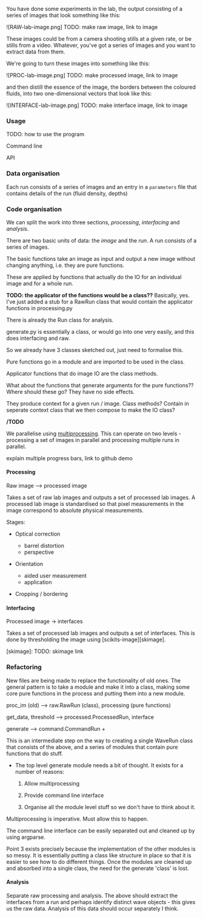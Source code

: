 You have done some experiments in the lab, the output consisting of
a series of images that look something like this:

![RAW-lab-image.png] TODO: make raw image, link to image

These images could be from a camera shooting stills at a given rate,
or be stills from a video. Whatever, you've got a series of images
and you want to extract data from them.

We're going to turn these images into something like this:

![PROC-lab-image.png] TODO: make processed image, link to image

and then distill the essence of the image, the borders between the
coloured fluids, into two one-dimensional vectors that look like
this:

![INTERFACE-lab-image.png] TODO: make interface image, link to image

### Usage ###

TODO: how to use the program

Command line

API

### Data organisation ###

Each run consists of a series of images and an entry in a
`parameters` file that contains details of the run (fluid density,
depths)

### Code organisation ###

We can split the work into three sections, *processing*,
*interfacing* and *analysis*. 

There are two basic units of data: the *image* and the *run*.
A run consists of a series of images.

The basic functions take an image as input and output a new image
without changing anything, i.e. they are pure functions.

These are applied by functions that actually do the IO for an
individual image and for a whole run.

**TODO: the applicator of the functions would be a class??**
Basically, yes. I've just added a stub for a RawRun class that would
contain the applicator functions in processing.py

There is already the Run class for analysis.

generate.py is essentially a class, or would go into one very
easily, and this does interfacing and raw.

So we already have 3 classes sketched out, just need to formalise
this.

Pure functions go in a module and are imported to be used in the
class.

Applicator functions that do image IO are the class methods.

What about the functions that generate arguments for the pure
functions?? Where should these go? They have no side effects.

They produce context for a given run / image. Class methods? 
Contain in seperate context class that we then compose to make the
IO class?

**/TODO**

We parallelise using [multiprocessing][]. This can operate on two
levels - processing a set of images in parallel and processing
multiple runs in parallel.

[multiprocessing]: http://docs.python.org/2/library/multiprocessing.html

explain multiple progress bars, link to github demo

#### Processing ####

Raw image --> processed image

Takes a set of raw lab images and outputs a set of processed lab
images. A processed lab image is standardised so that pixel
measurements in the image correspond to absolute physical
measurements.

Stages:

- Optical correction
    - barrel distortion
    - perspective

- Orientation
    - aided user measurement
    - application

- Cropping / bordering


#### Interfacing ####

Processed image -> interfaces
    
Takes a set of processed lab images and outputs a set of interfaces.
This is done by thresholding the image using
[scikits-image][skimage].

[skimage]: TODO: skimage link


### Refactoring ###

New files are being made to replace the functionality of old ones.
The general pattern is to take a module and make it into a class,
making some core pure functions in the process and putting them
into a new module.

proc\_im (old) --> raw.RawRun (class), processing (pure functions)

get\_data, threshold --> processed.ProcessedRun, interface

generate --> command.CommandRun +

This is an intermediate step on the way to creating a single WaveRun
class that consists of the above, and a series of modules that
contain pure functions that do stuff.

+ The top level generate module needs a bit of thought. It exists
  for a number of reasons:

    1) Allow multiprocessing

    2) Provide command line interface

    3) Organise all the module level stuff so we don't have to
       think about it.

Multiprocessing is imperative. Must allow this to happen.

The command line interface can be easily separated out and cleaned
up by using argparse.

Point 3 exists precisely because the implementation of the other
modules is so messy. It is essentially putting a class like
structure in place so that it is easier to see how to do different
things. Once the modules are cleaned up and absorbed into a single
class, the need for the generate 'class' is lost.


#### Analysis ####

Separate raw processing and analysis. The above should extract the
interfaces from a run and perhaps identify distinct wave objects -
this gives us the raw data. Analysis of this data should occur
separately I think.
